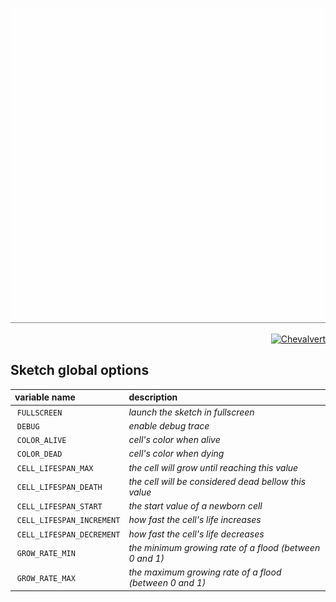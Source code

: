 <p align="center">
  <img src="preview.gif?raw=true">
</p>
<p align="right">
  <a href="http://chevalvert.fr/">
    <img src="https://avatars0.githubusercontent.com/u/7009492?v=3&s=75&raw=true" alt="Chevalvert">
  </a>
</p>

## Sketch global options

| variable name             | description |
| :------------------------ | :---------- |
| `FULLSCREEN`              | _launch the sketch in fullscreen_
| `DEBUG`                   | _enable debug trace_
| `COLOR_ALIVE`             | _cell's color when alive_
| `COLOR_DEAD `             | _cell's color when dying_
| `CELL_LIFESPAN_MAX`       | _the cell will grow until reaching this value_
| `CELL_LIFESPAN_DEATH`     | _the cell will be considered dead bellow this value_
| `CELL_LIFESPAN_START`     | _the start value of a newborn cell_
| `CELL_LIFESPAN_INCREMENT` | _how fast the cell's life increases_
| `CELL_LIFESPAN_DECREMENT` | _how fast the cell's life decreases_
| `GROW_RATE_MIN`           | _the minimum growing rate of a flood (between 0 and 1)_
| `GROW_RATE_MAX`           | _the maximum growing rate of a flood (between 0 and 1)_